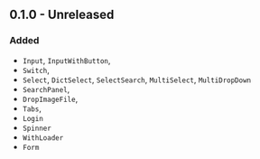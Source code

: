 <!-- markdownlint-configure-file { "no-duplicate-heading": { "siblings_only": true } } -->

<!-- markdownlint-disable-next-line first-line-h1 -->
## 0.1.0 - Unreleased

### Added

* `Input`, `InputWithButton`,
* `Switch`,
* `Select`, `DictSelect`, `SelectSearch`, `MultiSelect`, `MultiDropDown`
* `SearchPanel`,
* `DropImageFile`,
* `Tabs`,
* `Login`
* `Spinner`
* `WithLoader`
* `Form`
